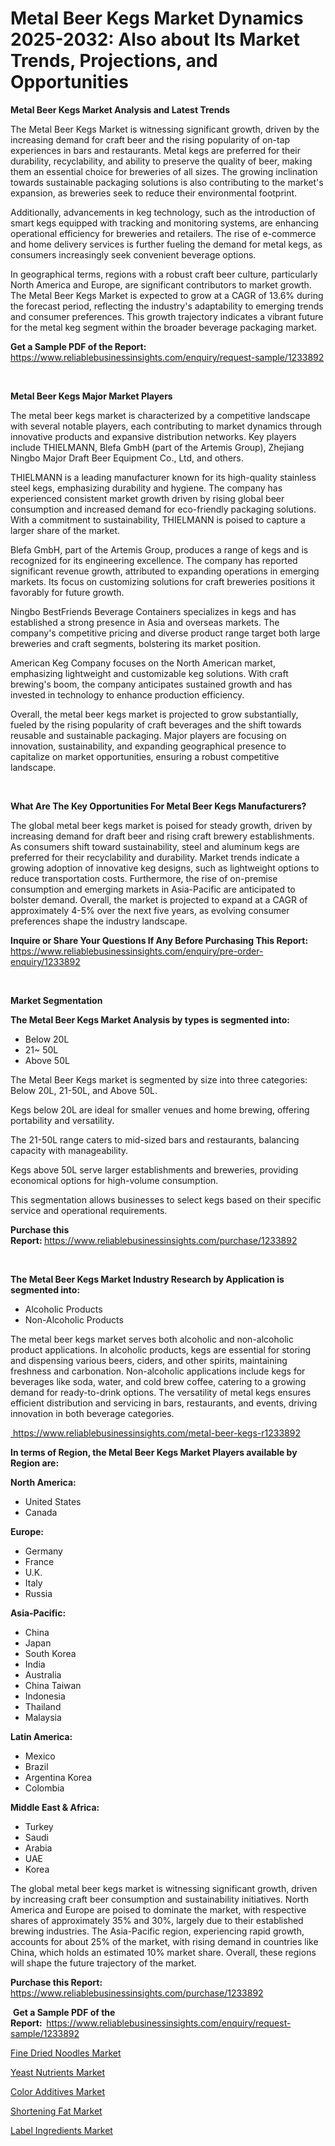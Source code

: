 <p><h1>Metal Beer Kegs Market Dynamics 2025-2032: Also about Its Market Trends, Projections, and Opportunities</h1></p><p><strong>Metal Beer Kegs Market Analysis and Latest Trends</strong></p>
<p><p>The Metal Beer Kegs Market is witnessing significant growth, driven by the increasing demand for craft beer and the rising popularity of on-tap experiences in bars and restaurants. Metal kegs are preferred for their durability, recyclability, and ability to preserve the quality of beer, making them an essential choice for breweries of all sizes. The growing inclination towards sustainable packaging solutions is also contributing to the market's expansion, as breweries seek to reduce their environmental footprint.</p><p>Additionally, advancements in keg technology, such as the introduction of smart kegs equipped with tracking and monitoring systems, are enhancing operational efficiency for breweries and retailers. The rise of e-commerce and home delivery services is further fueling the demand for metal kegs, as consumers increasingly seek convenient beverage options.</p><p>In geographical terms, regions with a robust craft beer culture, particularly North America and Europe, are significant contributors to market growth. The Metal Beer Kegs Market is expected to grow at a CAGR of 13.6% during the forecast period, reflecting the industry's adaptability to emerging trends and consumer preferences. This growth trajectory indicates a vibrant future for the metal keg segment within the broader beverage packaging market.</p></p>
<p><strong>Get a Sample PDF of the Report:&nbsp;</strong> <a href="https://www.reliablebusinessinsights.com/enquiry/request-sample/1233892?utm_campaign=1138&utm_medium=2&utm_source=Github&utm_content=ia&utm_term=14022025&utm_id=metal-beer-kegs">https://www.reliablebusinessinsights.com/enquiry/request-sample/1233892</a></p>
<p>&nbsp;</p>
<p><strong>Metal Beer Kegs Major Market Players</strong></p>
<p><p>The metal beer kegs market is characterized by a competitive landscape with several notable players, each contributing to market dynamics through innovative products and expansive distribution networks. Key players include THIELMANN, Blefa GmbH (part of the Artemis Group), Zhejiang Ningbo Major Draft Beer Equipment Co., Ltd, and others.</p><p>THIELMANN is a leading manufacturer known for its high-quality stainless steel kegs, emphasizing durability and hygiene. The company has experienced consistent market growth driven by rising global beer consumption and increased demand for eco-friendly packaging solutions. With a commitment to sustainability, THIELMANN is poised to capture a larger share of the market.</p><p>Blefa GmbH, part of the Artemis Group, produces a range of kegs and is recognized for its engineering excellence. The company has reported significant revenue growth, attributed to expanding operations in emerging markets. Its focus on customizing solutions for craft breweries positions it favorably for future growth.</p><p>Ningbo BestFriends Beverage Containers specializes in kegs and has established a strong presence in Asia and overseas markets. The company's competitive pricing and diverse product range target both large breweries and craft segments, bolstering its market position.</p><p>American Keg Company focuses on the North American market, emphasizing lightweight and customizable keg solutions. With craft brewing's boom, the company anticipates sustained growth and has invested in technology to enhance production efficiency.</p><p>Overall, the metal beer kegs market is projected to grow substantially, fueled by the rising popularity of craft beverages and the shift towards reusable and sustainable packaging. Major players are focusing on innovation, sustainability, and expanding geographical presence to capitalize on market opportunities, ensuring a robust competitive landscape.</p></p>
<p>&nbsp;</p>
<p><strong>What Are The Key Opportunities For Metal Beer Kegs Manufacturers?</strong></p>
<p><p>The global metal beer kegs market is poised for steady growth, driven by increasing demand for draft beer and rising craft brewery establishments. As consumers shift toward sustainability, steel and aluminum kegs are preferred for their recyclability and durability. Market trends indicate a growing adoption of innovative keg designs, such as lightweight options to reduce transportation costs. Furthermore, the rise of on-premise consumption and emerging markets in Asia-Pacific are anticipated to bolster demand. Overall, the market is projected to expand at a CAGR of approximately 4-5% over the next five years, as evolving consumer preferences shape the industry landscape.</p></p>
<p><strong>Inquire or Share Your Questions If Any Before Purchasing This Report:</strong> <a href="https://www.reliablebusinessinsights.com/enquiry/pre-order-enquiry/1233892?utm_campaign=1138&utm_medium=2&utm_source=Github&utm_content=ia&utm_term=14022025&utm_id=metal-beer-kegs">https://www.reliablebusinessinsights.com/enquiry/pre-order-enquiry/1233892</a></p>
<p>&nbsp;</p>
<p><strong>Market Segmentation</strong></p>
<p><strong>The Metal Beer Kegs Market Analysis by types is segmented into:</strong></p>
<p><ul><li>Below 20L</li><li>21~ 50L</li><li>Above 50L</li></ul></p>
<p><p>The Metal Beer Kegs market is segmented by size into three categories: Below 20L, 21-50L, and Above 50L. </p><p>Kegs below 20L are ideal for smaller venues and home brewing, offering portability and versatility. </p><p>The 21-50L range caters to mid-sized bars and restaurants, balancing capacity with manageability. </p><p>Kegs above 50L serve larger establishments and breweries, providing economical options for high-volume consumption. </p><p>This segmentation allows businesses to select kegs based on their specific service and operational requirements.</p></p>
<p><strong>Purchase this Report:&nbsp;</strong><a href="https://www.reliablebusinessinsights.com/purchase/1233892?utm_campaign=1138&utm_medium=2&utm_source=Github&utm_content=ia&utm_term=14022025&utm_id=metal-beer-kegs">https://www.reliablebusinessinsights.com/purchase/1233892</a></p>
<p>&nbsp;</p>
<p><strong>The Metal Beer Kegs Market Industry Research by Application is segmented into:</strong></p>
<p><ul><li>Alcoholic Products</li><li>Non-Alcoholic Products</li></ul></p>
<p><p>The metal beer kegs market serves both alcoholic and non-alcoholic product applications. In alcoholic products, kegs are essential for storing and dispensing various beers, ciders, and other spirits, maintaining freshness and carbonation. Non-alcoholic applications include kegs for beverages like soda, water, and cold brew coffee, catering to a growing demand for ready-to-drink options. The versatility of metal kegs ensures efficient distribution and servicing in bars, restaurants, and events, driving innovation in both beverage categories.</p></p>
<p><a href="https://www.reliablebusinessinsights.com/metal-beer-kegs-r1233892?utm_campaign=1138&utm_medium=2&utm_source=Github&utm_content=ia&utm_term=14022025&utm_id=metal-beer-kegs">&nbsp;https://www.reliablebusinessinsights.com/metal-beer-kegs-r1233892</a></p>
<p><strong>In terms of Region, the Metal Beer Kegs Market Players available by Region are:</strong></p>
<p>
    <p> <strong> North America: </strong>
        <ul>
            <li>United States</li>
            <li>Canada</li>
        </ul>
        </p> 
    <p> <strong> Europe: </strong>
        <ul>
            <li>Germany</li>
            <li>France</li>
            <li>U.K.</li>
            <li>Italy</li>
            <li>Russia</li>
        </ul>
        </p> 
    <p> <strong> Asia-Pacific: </strong>
        <ul>
            <li>China</li>
            <li>Japan</li>
            <li>South Korea</li>
            <li>India</li>
            <li>Australia</li>
            <li>China Taiwan</li>
            <li>Indonesia</li>
            <li>Thailand</li>
            <li>Malaysia</li>
        </ul>
        </p> 
    <p> <strong> Latin America: </strong>
        <ul>
            <li>Mexico</li>
            <li>Brazil</li>
            <li>Argentina Korea</li>
            <li>Colombia</li>
        </ul>
        </p> 
    <p> <strong> Middle East & Africa: </strong>
        <ul>
            <li>Turkey</li>
            <li>Saudi</li>
            <li>Arabia</li>
            <li>UAE</li>
            <li>Korea</li>
        </ul>
    </p>
    </p>
<p><p>The global metal beer kegs market is witnessing significant growth, driven by increasing craft beer consumption and sustainability initiatives. North America and Europe are poised to dominate the market, with respective shares of approximately 35% and 30%, largely due to their established brewing industries. The Asia-Pacific region, experiencing rapid growth, accounts for about 25% of the market, with rising demand in countries like China, which holds an estimated 10% market share. Overall, these regions will shape the future trajectory of the market.</p></p>
<p><strong>Purchase this Report: </strong><a href="https://www.reliablebusinessinsights.com/purchase/1233892?utm_campaign=1138&utm_medium=2&utm_source=Github&utm_content=ia&utm_term=14022025&utm_id=metal-beer-kegs">https://www.reliablebusinessinsights.com/purchase/1233892</a></p>
<p>&nbsp;<strong>Get a Sample PDF of the Report:&nbsp;&nbsp;</strong><a href="https://www.reliablebusinessinsights.com/enquiry/request-sample/1233892?utm_campaign=1138&utm_medium=2&utm_source=Github&utm_content=ia&utm_term=14022025&utm_id=metal-beer-kegs">https://www.reliablebusinessinsights.com/enquiry/request-sample/1233892</a></p>
<p><strong></strong></p>
<p><p><a href="https://github.com/leehihkl/Market-Research-Report-List-1/blob/main/fine-dried-noodles-market.md?utm_campaign=1138&utm_medium=2&utm_source=Github&utm_content=ia&utm_term=14022025&utm_id=metal-beer-kegs">Fine Dried Noodles Market</a></p><p><a href="https://github.com/guleealhani/Market-Research-Report-List-1/blob/main/yeast-nutrients-market.md?utm_campaign=1138&utm_medium=2&utm_source=Github&utm_content=ia&utm_term=14022025&utm_id=metal-beer-kegs">Yeast Nutrients Market</a></p><p><a href="https://github.com/khanyearimse/Market-Research-Report-List-1/blob/main/color-additives-market.md?utm_campaign=1138&utm_medium=2&utm_source=Github&utm_content=ia&utm_term=14022025&utm_id=metal-beer-kegs">Color Additives Market</a></p><p><a href="https://github.com/hoevealiur4/Market-Research-Report-List-1/blob/main/shortening-fat-market.md?utm_campaign=1138&utm_medium=2&utm_source=Github&utm_content=ia&utm_term=14022025&utm_id=metal-beer-kegs">Shortening Fat Market</a></p><p><a href="https://github.com/palejsaafuu/Market-Research-Report-List-1/blob/main/label-ingredients-market.md?utm_campaign=1138&utm_medium=2&utm_source=Github&utm_content=ia&utm_term=14022025&utm_id=metal-beer-kegs">Label Ingredients Market</a></p></p>